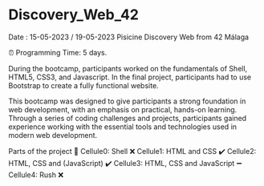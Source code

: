 # Discovery_Web_42
Date : 15-05-2023 / 19-05-2023
Pisicine Discovery Web from 42 Málaga

⏰ Programming Time: 5 days.

During the bootcamp, participants worked on the fundamentals of Shell, HTML5, CSS3, and Javascript. In the final project, participants had to use Bootstrap to create a fully functional website.

This bootcamp was designed to give participants a strong foundation in web development, with an emphasis on practical, hands-on learning. Through a series of coding challenges and projects, participants gained experience working with the essential tools and technologies used in modern web development.

Parts of the project 🧩
 Cellule0: Shell ❌
 Cellule1: HTML and CSS ✔️
 Cellule2: HTML, CSS and (JavaScript) ✔️
 Cellule3: HTML, CSS and JavaScript ➖
 Cellule4: Rush ❌
